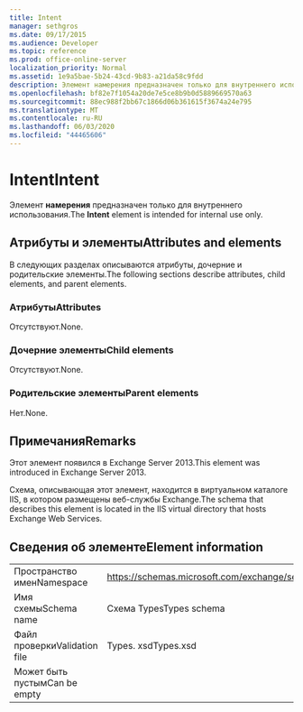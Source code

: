```yaml
---
title: Intent
manager: sethgros
ms.date: 09/17/2015
ms.audience: Developer
ms.topic: reference
ms.prod: office-online-server
localization_priority: Normal
ms.assetid: 1e9a5bae-5b24-43cd-9b83-a21da58c9fdd
description: Элемент намерения предназначен только для внутреннего использования.
ms.openlocfilehash: bf82e7f1054a20de7e5ce8b9b0d5889669570a63
ms.sourcegitcommit: 88ec988f2bb67c1866d06b361615f3674a24e795
ms.translationtype: MT
ms.contentlocale: ru-RU
ms.lasthandoff: 06/03/2020
ms.locfileid: "44465606"
---
```

# <a name="intent"></a><span data-ttu-id="f809b-103">Intent</span><span class="sxs-lookup"><span data-stu-id="f809b-103">Intent</span></span>

<span data-ttu-id="f809b-104">Элемент **намерения** предназначен только для внутреннего использования.</span><span class="sxs-lookup"><span data-stu-id="f809b-104">The **Intent** element is intended for internal use only.</span></span> 

## <a name="attributes-and-elements"></a><span data-ttu-id="f809b-105">Атрибуты и элементы</span><span class="sxs-lookup"><span data-stu-id="f809b-105">Attributes and elements</span></span>

<span data-ttu-id="f809b-106">В следующих разделах описываются атрибуты, дочерние и родительские элементы.</span><span class="sxs-lookup"><span data-stu-id="f809b-106">The following sections describe attributes, child elements, and parent elements.</span></span>
  
### <a name="attributes"></a><span data-ttu-id="f809b-107">Атрибуты</span><span class="sxs-lookup"><span data-stu-id="f809b-107">Attributes</span></span>

<span data-ttu-id="f809b-108">Отсутствуют.</span><span class="sxs-lookup"><span data-stu-id="f809b-108">None.</span></span>
  
### <a name="child-elements"></a><span data-ttu-id="f809b-109">Дочерние элементы</span><span class="sxs-lookup"><span data-stu-id="f809b-109">Child elements</span></span>

<span data-ttu-id="f809b-110">Отсутствуют.</span><span class="sxs-lookup"><span data-stu-id="f809b-110">None.</span></span>
  
### <a name="parent-elements"></a><span data-ttu-id="f809b-111">Родительские элементы</span><span class="sxs-lookup"><span data-stu-id="f809b-111">Parent elements</span></span>

<span data-ttu-id="f809b-112">Нет.</span><span class="sxs-lookup"><span data-stu-id="f809b-112">None.</span></span>
  
## <a name="remarks"></a><span data-ttu-id="f809b-113">Примечания</span><span class="sxs-lookup"><span data-stu-id="f809b-113">Remarks</span></span>

<span data-ttu-id="f809b-114">Этот элемент появился в Exchange Server 2013.</span><span class="sxs-lookup"><span data-stu-id="f809b-114">This element was introduced in Exchange Server 2013.</span></span>
  
<span data-ttu-id="f809b-115">Схема, описывающая этот элемент, находится в виртуальном каталоге IIS, в котором размещены веб-службы Exchange.</span><span class="sxs-lookup"><span data-stu-id="f809b-115">The schema that describes this element is located in the IIS virtual directory that hosts Exchange Web Services.</span></span>
  
## <a name="element-information"></a><span data-ttu-id="f809b-116">Сведения об элементе</span><span class="sxs-lookup"><span data-stu-id="f809b-116">Element information</span></span>

|||
|:-----|:-----|
|<span data-ttu-id="f809b-117">Пространство имен</span><span class="sxs-lookup"><span data-stu-id="f809b-117">Namespace</span></span>  <br/> |https://schemas.microsoft.com/exchange/services/2006/types  <br/> |
|<span data-ttu-id="f809b-118">Имя схемы</span><span class="sxs-lookup"><span data-stu-id="f809b-118">Schema name</span></span>  <br/> |<span data-ttu-id="f809b-119">Схема Types</span><span class="sxs-lookup"><span data-stu-id="f809b-119">Types schema</span></span>  <br/> |
|<span data-ttu-id="f809b-120">Файл проверки</span><span class="sxs-lookup"><span data-stu-id="f809b-120">Validation file</span></span>  <br/> |<span data-ttu-id="f809b-121">Types. xsd</span><span class="sxs-lookup"><span data-stu-id="f809b-121">Types.xsd</span></span>  <br/> |
|<span data-ttu-id="f809b-122">Может быть пустым</span><span class="sxs-lookup"><span data-stu-id="f809b-122">Can be empty</span></span>  <br/> ||
   

